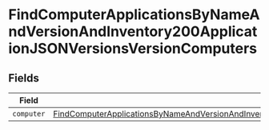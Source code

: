 # FindComputerApplicationsByNameAndVersionAndInventory200ApplicationJSONVersionsVersionComputers


## Fields

| Field                                                                                                                                                                                                                                       | Type                                                                                                                                                                                                                                        | Required                                                                                                                                                                                                                                    | Description                                                                                                                                                                                                                                 |
| ------------------------------------------------------------------------------------------------------------------------------------------------------------------------------------------------------------------------------------------- | ------------------------------------------------------------------------------------------------------------------------------------------------------------------------------------------------------------------------------------------- | ------------------------------------------------------------------------------------------------------------------------------------------------------------------------------------------------------------------------------------------- | ------------------------------------------------------------------------------------------------------------------------------------------------------------------------------------------------------------------------------------------- |
| `computer`                                                                                                                                                                                                                                  | [FindComputerApplicationsByNameAndVersionAndInventory200ApplicationJSONVersionsVersionComputersComputer](../../models/operations/findcomputerapplicationsbynameandversionandinventory200applicationjsonversionsversioncomputerscomputer.md) | :heavy_minus_sign:                                                                                                                                                                                                                          | N/A                                                                                                                                                                                                                                         |